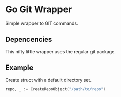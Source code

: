 # Go Git Wrapper

Simple wrapper to GIT commands.

## Depencencies

This nifty little wrapper uses the regular git package.

## Example

Create struct with a default directory set.

```go
repo, _ := CreateRepoObject("/path/to/repo")
```
